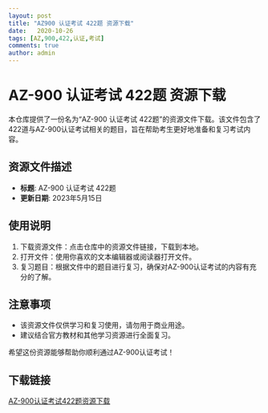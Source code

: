 ```yaml
---
layout: post
title: "AZ900 认证考试 422题 资源下载"
date:   2020-10-26
tags: [AZ,900,422,认证,考试]
comments: true
author: admin
---
```

# AZ-900 认证考试 422题 资源下载

本仓库提供了一份名为“AZ-900 认证考试 422题”的资源文件下载。该文件包含了422道与AZ-900认证考试相关的题目，旨在帮助考生更好地准备和复习考试内容。

## 资源文件描述

- **标题**: AZ-900 认证考试 422题
- **更新日期**: 2023年5月15日

## 使用说明

1. 下载资源文件：点击仓库中的资源文件链接，下载到本地。
2. 打开文件：使用你喜欢的文本编辑器或阅读器打开文件。
3. 复习题目：根据文件中的题目进行复习，确保对AZ-900认证考试的内容有充分的了解。

## 注意事项

- 该资源文件仅供学习和复习使用，请勿用于商业用途。
- 建议结合官方教材和其他学习资源进行全面复习。

希望这份资源能够帮助你顺利通过AZ-900认证考试！

## 下载链接

[AZ-900认证考试422题资源下载](https://pan.quark.cn/s/f119d0557afa)